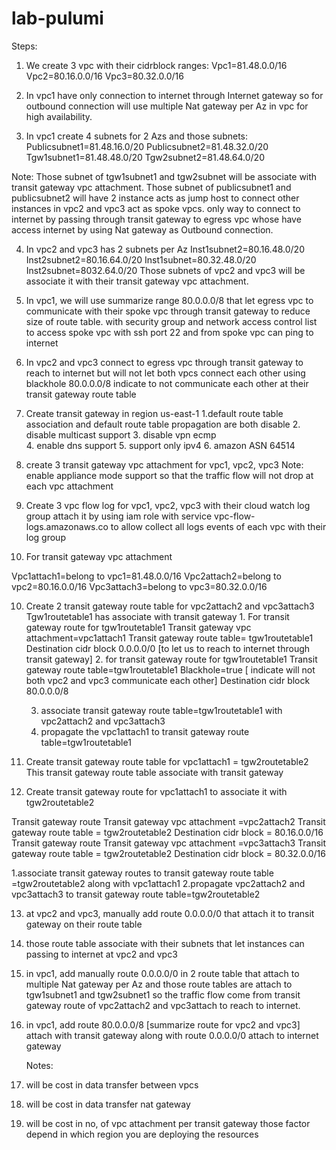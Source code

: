 # lab-pulumi

Steps:
1.	We create 3 vpc with their cidrblock ranges:
Vpc1=81.48.0.0/16 
Vpc2=80.16.0.0/16
Vpc3=80.32.0.0/16


2.	In vpc1 have only connection to internet through Internet gateway so for outbound connection will use multiple Nat gateway per Az in vpc for high availability.
3.	In vpc1 create 4 subnets for 2 Azs and those subnets: 
Publicsubnet1=81.48.16.0/20
Publicsubnet2=81.48.32.0/20
Tgw1subnet1=81.48.48.0/20
Tgw2subnet2=81.48.64.0/20

Note: 
Those subnet of tgw1subnet1 and tgw2subnet will be associate with transit gateway vpc attachment.
Those subnet of publicsubnet1 and publicsubnet2 will have 2 instance acts as jump host to connect other instances in vpc2 and vpc3 act as spoke vpcs. only way to connect to internet by passing through transit gateway to egress vpc whose have access internet by using Nat gateway as Outbound connection.


4.	In vpc2 and vpc3 has 2 subnets per Az
Inst1subnet2=80.16.48.0/20
Inst2subnet2=80.16.64.0/20
Inst1subnet=80.32.48.0/20
Inst2subnet=8032.64.0/20
Those subnets of vpc2 and vpc3 will be associate it with their transit gateway vpc attachment.
5.	In vpc1, we will use summarize range 80.0.0.0/8 that let egress vpc to communicate with their spoke vpc through transit gateway to reduce size of route table. with security group and network access control list to access spoke vpc with ssh port 22 and from spoke vpc can ping to internet
6.	In vpc2 and vpc3 connect to egress vpc through transit gateway to reach to internet but will not let both vpcs connect each other using blackhole 80.0.0.0/8 indicate to not communicate each other at their transit gateway route table
7.	Create   transit gateway in region us-east-1
    1.default route table association and default route table propagation are both disable
    2. disable multicast support
    3. disable vpn ecmp  
    4. enable dns support 
    5. support only ipv4
    6. amazon ASN 64514
8. create 3 transit gateway vpc attachment for vpc1, vpc2, vpc3
     Note:  enable appliance mode support so that the traffic flow will not drop at each vpc attachment

8.	Create 3 vpc flow log for vpc1, vpc2, vpc3 with their cloud watch log group attach it by using iam role with service vpc-flow-logs.amazonaws.co to allow collect all logs events of each vpc with their log group 

9.	For transit gateway vpc attachment

Vpc1attach1=belong to vpc1=81.48.0.0/16
Vpc2attach2=belong to vpc2=80.16.0.0/16
Vpc3attach3=belong to vpc3=80.32.0.0/16

10.	Create 2   transit gateway route table for vpc2attach2 and vpc3attach3
           Tgw1routetable1 has associate with transit gateway 
         1.   For transit gateway route for tgw1routetable1 
                      Transit gateway vpc attachment=vpc1attach1
                       Transit gateway route table= tgw1routetable1
                        Destination cidr block   0.0.0.0/0 [to let us to reach to internet through transit gateway]
        2. for transit gateway route for tgw1routetable1
                      Transit gateway route table=tgw1routetable1
                      Blackhole=true [ indicate will not both vpc2 and vpc3 communicate each other]
                      Destination cidr block 80.0.0.0/8

       3. associate transit gateway route table=tgw1routetable1 with vpc2attach2 and vpc3attach3   
       4. propagate the vpc1attach1 to transit gateway route table=tgw1routetable1
          

11.	 Create transit gateway route table for vpc1attach1 = tgw2routetable2
This transit gateway route table associate with transit gateway

12.	 Create transit gateway route for vpc1attach1 to associate it with tgw2routetable2
    
 Transit gateway route 
      Transit gateway vpc attachment =vpc2attach2 
      Transit gateway route table = tgw2routetable2 
      Destination cidr block = 80.16.0.0/16
Transit gateway route
      Transit gateway vpc attachment =vpc3attach3
      Transit gateway route table = tgw2routetable2 
      Destination cidr block = 80.32.0.0/16

1.associate transit gateway routes to transit gateway route table =tgw2routetable2 along with vpc1attach1
2.propagate vpc2attach2 and vpc3attach3 to transit gateway route table=tgw2routetable2 


13.	at vpc2 and vpc3, manually add route 0.0.0.0/0 that attach it to transit gateway on their route table  
14.	those route table associate with their subnets that let instances can passing to internet at vpc2 and vpc3
15.	in vpc1, add manually route 0.0.0.0/0 in 2 route table that attach to multiple Nat gateway per Az and those route tables are attach to tgw1subnet1 and tgw2subnet1 so the traffic flow come from transit gateway route of    vpc2attach2 and vpc3attach to reach to internet.
16.	in vpc1, add route 80.0.0.0/8 [summarize route for vpc2 and vpc3] attach with transit gateway along with route 0.0.0.0/0 attach to internet gateway


    Notes:
1.	will be cost in data transfer between vpcs 
2.	will be cost in data transfer nat gateway 
3.	will be cost in no, of vpc attachment per transit gateway 
those factor depend in which region you are deploying the resources

